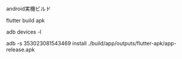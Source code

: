android実機ビルド

flutter build apk

adb devices -l

adb -s 353023081543469 install ./build/app/outputs/flutter-apk/app-release.apk
